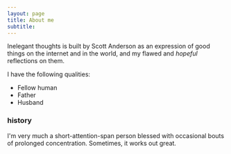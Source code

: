 ```yaml
---
layout: page
title: About me
subtitle: 
---
```

Inelegant thoughts is built by Scott Anderson as an expression of good things on the internet and in the world, and my flawed and *hopeful* reflections on them.

I have the following qualities:
- Fellow human
- Father
- Husband

### history

I'm very much a short-attention-span person blessed with occasional bouts of prolonged concentration. Sometimes, it works out great.
